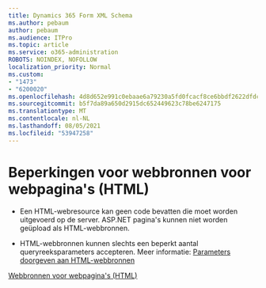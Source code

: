 ```yaml
---
title: Dynamics 365 Form XML Schema
ms.author: pebaum
author: pebaum
ms.audience: ITPro
ms.topic: article
ms.service: o365-administration
ROBOTS: NOINDEX, NOFOLLOW
localization_priority: Normal
ms.custom:
- "1473"
- "6200020"
ms.openlocfilehash: 4d8d652e991c0ebaae6a79230a5fd0fcacf8ce6bbdf2622dfdcc448cc7e2353c
ms.sourcegitcommit: b5f7da89a650d2915dc652449623c78be6247175
ms.translationtype: MT
ms.contentlocale: nl-NL
ms.lasthandoff: 08/05/2021
ms.locfileid: "53947258"
---
```

# <a name="webpage-html-web-resources-limitations"></a>Beperkingen voor webbronnen voor webpagina's (HTML)

* Een HTML-webresource kan geen code bevatten die moet worden uitgevoerd op de server. ASP.NET pagina's kunnen niet worden geüpload als HTML-webbronnen.

* HTML-webbronnen kunnen slechts een beperkt aantal queryreeksparameters accepteren. Meer informatie: [Parameters doorgeven aan HTML-webbronnen](https://docs.microsoft.com/dynamics365/customer-engagement/developer/webpage-html-web-resources#BKMK_PassingParametersToWebResources)

[Webbronnen voor webpagina's (HTML)](https://docs.microsoft.com/dynamics365/customer-engagement/developer/webpage-html-web-resources)
